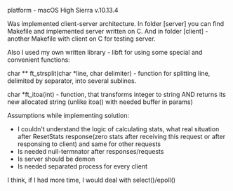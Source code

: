 platform - macOS High Sierra v.10.13.4

Was implemented client-server architecture.
In folder [server] you can find Makefile and implemented server written on C. 
And in folder [client] - another Makefile with client on C for testing server.

Also I used my own written library - libft for using some special and convenient functions:

char ** ft_strsplit(char *line, char delimiter) - function for splitting line,
delimited by separator, into several sublines.

char *ft_itoa(int) - function, that transforms integer to string
AND returns its new allocated string (unlike itoa() with needed buffer in params)

Assumptions while implementing solution:
- I couldn't understand the logic of calculating stats,
what real situation after ResetStats response(zero stats after receiving
this request or after responsing to client)
and same for other requests
- Is needed null-termnator after responses/requests
- Is server should be demon
- Is needed separated process for every client

I think, if I had more time, I would deal with select()/epoll()
